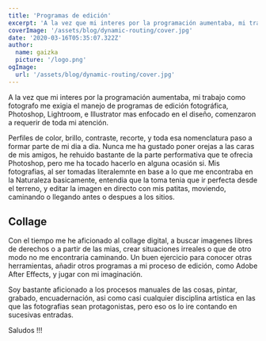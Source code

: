 ```yaml
---
title: 'Programas de edición'
excerpt: 'A la vez que mi interes por la programación aumentaba, mi trabajo como fotografo me exigia el manejo de programas de edición fotográfica...'
coverImage: '/assets/blog/dynamic-routing/cover.jpg'
date: '2020-03-16T05:35:07.322Z'
author:
  name: gaizka
  picture: '/logo.png'
ogImage:
  url: '/assets/blog/dynamic-routing/cover.jpg'
---
```


A la vez que mi interes por la programación aumentaba, mi trabajo como fotografo me exigia el manejo de programas de edición fotográfica, Photoshop, Lightroom, e Illustrator mas enfocado en el diseño, comenzaron a requerir de toda mi atención.

Perfiles de color, brillo, contraste, recorte, y toda esa nomenclatura paso a formar parte de mi dia a dia. Nunca me ha gustado poner orejas a las caras de mis amigos, he rehuido bastante de la parte performativa que te ofrecia Photoshop, pero me ha tocado hacerlo en alguna ocasión si. Mis fotografias, al ser tomadas literalemnte en base a lo que me encontraba en la Naturaleza basicamente, entendia que la toma tenia que ir perfecta desde el terreno, y editar la imagen en directo con mis patitas, moviendo, caminando o llegando antes o despues a los sitios.

## Collage

Con el tiempo me he aficionado al collage digital, a buscar imagenes libres de derechos o a partir de las mias, crear situaciones irreales o que de otro modo no me encontraria caminando. Un buen ejercicio para conocer otras herramientas, añadir otros programas a mi proceso de edición, como Adobe After Effects, y jugar con mi imaginación.

Soy bastante aficionado a los procesos manuales de las cosas, pintar, grabado, encuadernación, asi como casi cualquier disciplina artistica en las que las fotografias sean protagonistas, pero eso os lo ire contando en sucesivas entradas.

Saludos !!!
